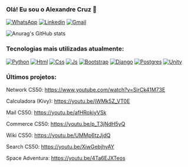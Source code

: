 ### Olá! Eu sou o Alexandre Cruz 🤙

[![WhatsApp](	https://img.shields.io/badge/WhatsApp-25D366?style=for-the-badge&logo=whatsapp&logoColor=white)](https://wa.me/+5521996924975)
[![Linkedin](https://img.shields.io/badge/LinkedIn-0077B5?style=for-the-badge&logo=linkedin&logoColor=white)](https://www.linkedin.com/in/alexandrecruz1/)
[![Gmail](	https://img.shields.io/badge/Gmail-D14836?style=for-the-badge&logo=gmail&logoColor=white)](mailto:alexandrecruzprimeiro@gmail.com)

![Anurag's GitHub stats](https://github-readme-stats.vercel.app/api?username=alexandrecruzdev&show_icons=true&theme=transparent)

### Tecnologias mais utilizadas atualmente: 
[![Python](https://img.shields.io/badge/Python-3776AB?style=for-the-badge&logo=python&logoColor=white)]()
[![Html](https://img.shields.io/badge/HTML-239120?style=for-the-badge&logo=html5&logoColor=white)]()
[![Css](https://img.shields.io/badge/CSS-239120?&style=for-the-badge&logo=css3&logoColor=white)]()
[![Js](https://img.shields.io/badge/JavaScript-F7DF1E?style=for-the-badge&logo=javascript&logoColor=black)]()
[![Bootstrap](https://img.shields.io/badge/Bootstrap-563D7C?style=for-the-badge&logo=bootstrap&logoColor=white)]()
[![Django](https://img.shields.io/badge/Django-092E20?style=for-the-badge&logo=django&logoColor=white)]()
[![Postgres](https://img.shields.io/badge/PostgreSQL-316192?style=for-the-badge&logo=postgresql&logoColor=white)]()
[![Unity](https://img.shields.io/badge/Unity-100000?style=for-the-badge&logo=unity&logoColor=white)]()

### Últimos projetos:

Network CS50: https://www.youtube.com/watch?v=SirCk41M73E

Calculadora (Kivy): https://youtu.be/jWMk5Z_VT0E

Mail CS50: https://youtu.be/afHRokiyVSk

Commerce CS50: https://youtu.be/p_T3jNdH5yQ

Wiki CS50: https://youtu.be/UMMp6tzJjdQ

Search CS50: https://youtu.be/XiwGebjhyAY

Space Adventura: https://youtu.be/4Ta6EJXTeos


